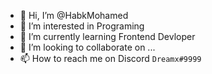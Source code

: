 - 👋 Hi, I’m @HabkMohamed
- 👀 I’m interested in Programing
- 🌱 I’m currently learning Frontend Devloper
- 💞️ I’m looking to collaborate on ...
- 📫 How to reach me on Discord `Dreamx#9999`

<!---
HabkMohamed/HabkMohamed is a ✨ special ✨ repository because its `README.md` (this file) appears on your GitHub profile.
You can click the Preview link to take a look at your changes.
--->
